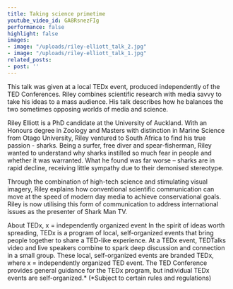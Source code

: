 ```yaml
---
title: Taking science primetime
youtube_video_id: GA8RsnezFIg
performance: false
highlight: false
images:
- image: "/uploads/riley-elliott_talk_2.jpg"
- image: "/uploads/riley-elliott_talk_1.jpg"
related_posts:
- post: ''
---
```


This talk was given at a local TEDx event, produced independently of the TED Conferences. Riley combines scientific research with media savvy to take his ideas to a mass audience. His talk describes how he balances the two sometimes opposing worlds of media and science.

Riley Elliott is a PhD candidate at the University of Auckland. With an Honours degree in Zoology and Masters with distinction in Marine Science from Otago University, Riley ventured to South Africa to find his true passion - sharks. Being a surfer, free diver and spear-fisherman, Riley wanted to understand why sharks instilled so much fear in people and whether it was warranted. What he found was far worse – sharks are in rapid decline, receiving little sympathy due to their demonised stereotype.

Through the combination of high-tech science and stimulating visual imagery, Riley explains how conventional scientific communication can move at the speed of modern day media to achieve conservational goals. Riley is now utilising this form of communication to address international issues as the presenter of Shark Man TV.

About TEDx, x = independently organized event In the spirit of ideas worth spreading, TEDx is a program of local, self-organized events that bring people together to share a TED-like experience. At a TEDx event, TEDTalks video and live speakers combine to spark deep discussion and connection in a small group. These local, self-organized events are branded TEDx, where x = independently organized TED event. The TED Conference provides general guidance for the TEDx program, but individual TEDx events are self-organized.* (*Subject to certain rules and regulations)
